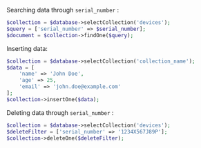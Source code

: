 
Searching data through `serial_number` :
```php
$collection = $database->selectCollection('devices');
$query = ['serial_number' => $serial_number];
$document = $collection->findOne($query);
```

Inserting data:
```php
$collection = $database->selectCollection('collection_name');
$data = [
	'name' => 'John Doe',
	'age' => 25,
	'email' => 'john.doe@example.com'
];
$collection->insertOne($data);
```

Deleting data through `serial_number` :
```php
$collection = $database->selectCollection('devices');
$deleteFilter = ['serial_number' => '1234X567J89P'];
$collection->deleteOne($deleteFilter);
```
